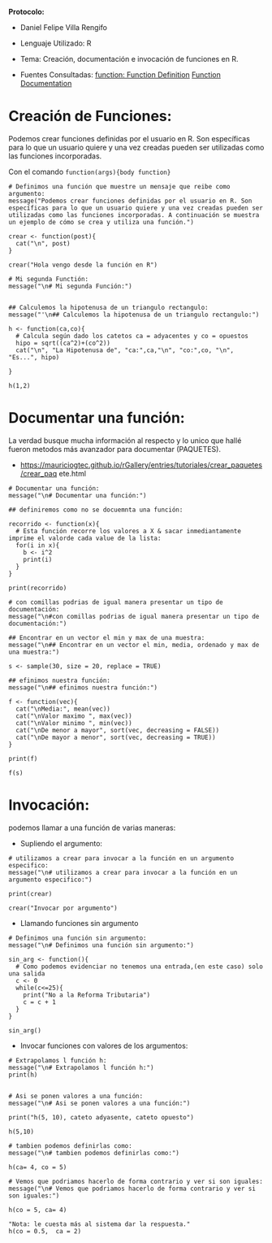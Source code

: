 __Protocolo:__

+ Daniel Felipe Villa Rengifo

+ Lenguaje Utilizado: R

+ Tema: Creación, documentación e invocación de funciones en R.

+ Fuentes Consultadas:
  [function: Function Definition](https://www.rdocumentation.org/packages/base/versions/3.6.2/topics/function)
  [Function Documentation](https://campus.datacamp.com/courses/intermediate-r/chapter-3-functions?ex=2)


# Creación de Funciones:

Podemos crear funciones definidas por el usuario en R. Son específicas para lo que un usuario quiere y una vez creadas pueden ser utilizadas como las funciones incorporadas.

Con el comando `function(args){body function}`

```{r}
# Definimos una función que muestre un mensaje que reibe como argumento:
message("Podemos crear funciones definidas por el usuario en R. Son específicas para lo que un usuario quiere y una vez creadas pueden ser utilizadas como las funciones incorporadas. A continuación se muestra un ejemplo de cómo se crea y utiliza una función.")

crear <- function(post){
  cat("\n", post)
}

crear("Hola vengo desde la función en R")

# Mi segunda Functión:
message("\n# Mi segunda Función:")


## Calculemos la hipotenusa de un triangulo rectangulo:
message("'\n## Calculemos la hipotenusa de un triangulo rectangulo:")

h <- function(ca,co){
  # Calcula según dado los catetos ca = adyacentes y co = opuestos
  hipo = sqrt((ca^2)+(co^2))
  cat("\n", "La Hipotenusa de", "ca:",ca,"\n", "co:",co, "\n", "Es...", hipo)
  
}

h(1,2)
```


# Documentar una función:

La verdad busque mucha información al respecto y lo unico que hallé fueron metodos más avanzador para documentar (PAQUETES). 

+ https://mauriciogtec.github.io/rGallery/entries/tutoriales/crear_paquetes/crear_paq    ete.html


```{r}
# Documentar una función:
message("\n# Documentar una función:")

## definiremos como no se docuemnta una función:

recorrido <- function(x){
  # Esta función recorre los valores a X & sacar inmediantamente imprime el valorde cada value de la lista:
  for(i in x){
    b <- i^2
    print(i)
  }
}
  
print(recorrido)

# con comillas podrias de igual manera presentar un tipo de documentación:
message("\n#con comillas podrias de igual manera presentar un tipo de documentación:")

## Encontrar en un vector el min y max de una muestra:
message("\n## Encontrar en un vector el min, media, ordenado y max de una muestra:")

s <- sample(30, size = 20, replace = TRUE)

## efinimos nuestra función:
message("\n## efinimos nuestra función:")

f <- function(vec){
  cat("\nMedia:", mean(vec))
  cat("\nValor maximo ", max(vec))
  cat("\nValor minimo ", min(vec))
  cat("\nDe menor a mayor", sort(vec, decreasing = FALSE))
  cat("\nDe mayor a menor", sort(vec, decreasing = TRUE))
}

print(f)

f(s)
```

# Invocación:

podemos llamar a una función de varias maneras:

+ Supliendo el argumento:

```{r}
# utilizamos a crear para invocar a la función en un argumento especifico:
message("\n# utilizamos a crear para invocar a la función en un argumento especifico:")

print(crear)

crear("Invocar por argumento")
```
+ Llamando funciones sin argumento

```{r}
# Definimos una función sin argumento:
message("\n# Definimos una función sin argumento:")

sin_arg <- function(){
  # Como podemos evidenciar no tenemos una entrada,(en este caso) solo una salida
  c <- 0
  while(c<=25){
    print("No a la Reforma Tributaria")
    c = c + 1
  }
}

sin_arg()
```



+ Invocar funciones con valores de los argumentos:

```{r}
# Extrapolamos l función h:
message("\n# Extrapolamos l función h:")
print(h)


# Asi se ponen valores a una función:
message("\n# Asi se ponen valores a una función:")

print("h(5, 10), cateto adyasente, cateto opuesto")

h(5,10)

# tambien podemos definirlas como:
message("\n# tambien podemos definirlas como:")

h(ca= 4, co = 5)

# Vemos que podriamos hacerlo de forma contrario y ver si son iguales:
message("\n# Vemos que podriamos hacerlo de forma contrario y ver si son iguales:")

h(co = 5, ca= 4)

"Nota: le cuesta más al sistema dar la respuesta."
h(co = 0.5,  ca = 2)



```

